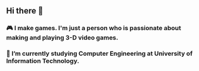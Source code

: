 ## Hi there 👋

### 🎮 I make games. I'm just a person who is passionate about making and playing 3-D video games.

### 🌱 I’m currently studying Computer Engineering at University of Information Technology.
<!--
**hohaicongthuan/hohaicongthuan** is a ✨ _special_ ✨ repository because its `README.md` (this file) appears on your GitHub profile.

Here are some ideas to get you started:

- 🔭 I’m currently working on ...
- 🌱 I’m currently learning ...
- 👯 I’m looking to collaborate on ...
- 🤔 I’m looking for help with ...
- 💬 Ask me about ...
- 📫 How to reach me: ...
- 😄 Pronouns: ...
- ⚡ Fun fact: ...
-->
